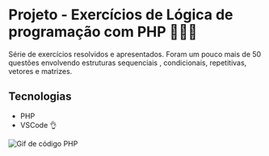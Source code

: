 # Projeto - Exercícios de Lógica de programação com PHP 🧠🤯😬

Série de exercícios resolvidos e apresentados. Foram um pouco mais de 50 questões envolvendo estruturas sequenciais , condicionais, repetitivas, vetores e matrizes.

## Tecnologias

- PHP
- VSCode 👌

<img src="/" alt="Gif de código PHP">